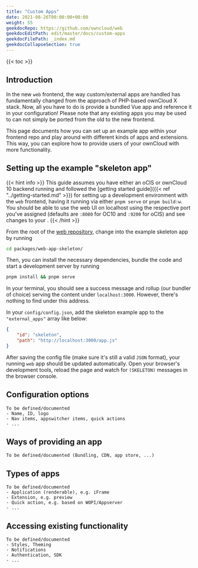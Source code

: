 ```yaml
---
title: "Custom Apps"
date: 2021-08-26T00:00:00+00:00
weight: 55
geekdocRepo: https://github.com/owncloud/web
geekdocEditPath: edit/master/docs/custom-apps
geekdocFilePath: _index.md
geekdocCollapseSection: true
---
```


{{< toc >}}

## Introduction

In the new `web` frontend, the way custom/external apps are handled has fundamentally changed from the approach of PHP-based ownCloud X stack.
Now, all you have to do is provide a bundled Vue app and reference it in your configuration! Please note that any existing apps you may be used to can not simply be ported from the old to the new frontend.

This page documents how you can set up an example app within your frontend repo and play around with different kinds of apps and extensions. This way, you can explore how to provide users of your ownCloud with more functionality.

## Setting up the example "skeleton app"

{{< hint info >}}
This guide assumes you have either an oCIS or ownCloud 10 backend running and followed the [getting started guide]({{< ref "../getting-started.md" >}}) for setting up a development environment with the `web` frontend, having it running via either `pnpm serve` or `pnpm build:w`. You should be able to use the web UI on localhost using the respective port you've assigned (defaults are `:8080` for OC10 and `:9200` for oCIS) and see changes to your .
{{< /hint >}}

From the root of the [web repository](https://github.com/owncloud/web), change into the example skeleton app by running

```sh
cd packages/web-app-skeleton/
```

Then, you can install the necessary dependencies, bundle the code and start a development server by running

```sh
pnpm install && pnpm serve
```

In your terminal, you should see a success message and rollup (our bundler of choice) serving the content under `localhost:3000`. However, there's nothing to find under this address.


In your `config/config.json`, add the skeleton example app to the `"external_apps"` array like below:


```json
{
    "id": "skeleton",
    "path": "http://localhost:3000/app.js"
}
```

After saving the config file (make sure it's still a valid `JSON` format), your running `web` app should be updated automatically. Open your browser's development tools, reload the page and watch for `(SKELETON)` messages in the browser console.

## Configuration options

```
To be defined/documented
- Name, ID, logo
- Nav items, appswitcher items, quick actions
- ...
```

## Ways of providing an app

```
To be defined/documented (Bundling, CDN, app store, ...)
```

## Types of apps

```
To be defined/documented
- Application (renderable), e.g. iFrame
- Extension, e.g. preview
- Quick action, e.g. based on WOPI/Appserver
- ...
```

## Accessing existing functionality

```
To be defined/documented
- Styles, Theming
- Notifications
- Authentication, SDK
- ...
```
